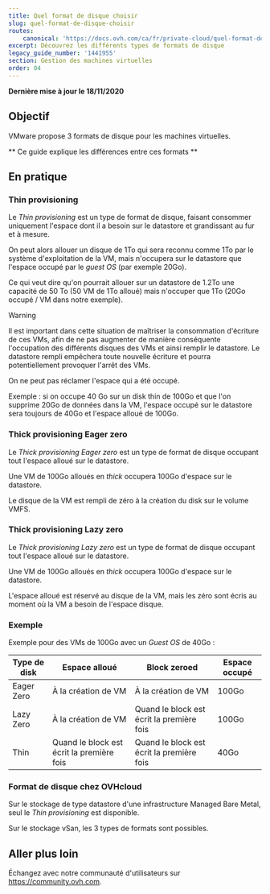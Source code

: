 ```yaml
---
title: Quel format de disque choisir
slug: quel-format-de-disque-choisir
routes:
    canonical: 'https://docs.ovh.com/ca/fr/private-cloud/quel-format-de-disque-choisir/'
excerpt: Découvrez les différents types de formats de disque 
legacy_guide_number: '1441955'
section: Gestion des machines virtuelles
order: 04
---
```


**Dernière mise à jour le 18/11/2020**

## Objectif

VMware propose 3 formats de disque pour les machines virtuelles.

** Ce guide explique les différences entre ces formats **

## En pratique

### Thin provisioning

Le *Thin provisioning* est un type de format de disque, faisant consommer uniquement l'espace dont il a besoin sur le datastore et grandissant au fur et à mesure.

On peut alors allouer un disque de 1To qui sera reconnu comme 1To par le système d'exploitation de la VM, mais n'occupera sur le datastore que l'espace occupé par le *guest OS* (par exemple 20Go). 

Ce qui veut dire qu'on pourrait allouer sur un datastore de 1.2To une capacité de 50 To (50 VM de 1To alloué) mais n'occuper que 1To (20Go occupé / VM dans notre exemple).

> [!warning]
>
> Il est important dans cette situation de maîtriser la consommation d'écriture de ces VMs, afin de ne pas augmenter de manière conséquente l'occupation des différents disques des VMs et ainsi remplir le datastore. 
> Le datastore rempli empêchera toute nouvelle écriture et pourra potentiellement provoquer l'arrêt des VMs.
>

On ne peut pas réclamer l'espace qui a été occupé. 

Exemple : si on occupe 40 Go sur un disk thin de 100Go et que l'on supprime 20Go de données dans la VM, l'espace occupé sur le datastore sera toujours de 40Go et l'espace alloué de 100Go.


### Thick provisioning Eager zero

Le *Thick provisioning Eager zero* est un type de format de disque occupant tout l'espace alloué sur le datastore. 

Une VM de 100Go alloués en *thick* occupera 100Go d'espace sur le datastore.

Le disque de la VM est rempli de zéro à la création du disk sur le volume VMFS.

### Thick provisioning Lazy zero

Le *Thick provisioning Lazy zero* est un type de format de disque occupant tout l'espace alloué sur le datastore.

Une VM de 100Go alloués en *thick*  occupera 100Go d'espace sur le datastore.

L'espace alloué est réservé au disque de la VM, mais les zéro sont écris au moment où la VM a besoin de l'espace disque.

### Exemple

Exemple pour des VMs de 100Go avec un *Guest OS* de 40Go :


|Type de disk|Espace alloué|Block zeroed|Espace occupé|
|---|---|---|---|
|Eager Zero|À la création de VM|À la création de VM|100Go|
|Lazy Zero|À la création de VM|Quand le block est écrit la première fois|100Go|
|Thin|Quand le block est écrit la première fois|Quand le block est écrit la première fois|40Go|

### Format de disque chez OVHcloud

Sur le stockage de type datastore d'une infrastructure Managed Bare Metal, seul le *Thin provisioning* est disponible.

Sur le stockage vSan, les 3 types de formats sont possibles.

## Aller plus loin

Échangez avec notre communauté d'utilisateurs sur <https://community.ovh.com>.
